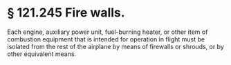 # § 121.245   Fire walls.

Each engine, auxiliary power unit, fuel-burning heater, or other item of combustion equipment that is intended for operation in flight must be isolated from the rest of the airplane by means of firewalls or shrouds, or by other equivalent means. 




